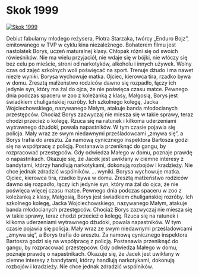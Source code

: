 Skok 1999 
=============
[![Skok 1999 ](http://vidos.pl/images/player.gif)](http://vidos.pl/skok-1999)

 Debiut fabularny młodego reżysera, Piotra Starzaka, twórcy „Enduro Bojz”, emitowanego w TVP w cyklu kina niezależnego. Bohaterem filmu jest nastolatek Borys, uczeń maturalnej klasy. Chłopak różni się od swoich rówieśników. Nie ma wielu przyjaciół, nie wdaje się w bójki, nie włóczy się bez celu po mieście, stroni od narkotyków, alkoholu i innych używek. Wolny czas od zajęć szkolnych woli poświęcać na sport. Trenuje dżudo i ma nawet niezłe wyniki. Borysa wychowuje matka. Ojciec, kierowca tira, rzadko bywa w domu. Zresztą małżeństwo rodziców dawno się rozpadło, łączy ich jedynie syn, który ma żal do ojca, że nie poświęca  czasu matce. Pewnego dnia podczas spaceru w zoo z koleżanką z klasy, Małgosią, Borys jest świadkiem chuligańskiej rozróby. Ich szkolnego kolegę, Jacka Wojciechowskiego, nazywanego Małym, atakuje banda młodocianych przestępców. Chociaż Borys zazwyczaj nie miesza się w takie sprawy, teraz chodzi przecież o kolegę. Rzuca się na ratunek i kilkoma uderzeniami wytrawnego dżudoki, powala napastników. W tym czasie pojawia się policja. Mały wraz ze swym niedawnymi prześladowcami „zmywa się”, a Borys trafia do aresztu. Za namową cynicznego inspektora Bartosza godzi się na współpracę z policją. Postanawia przeniknąć do gangu, by rozpracować przestępców. Gdy odwiedza Małego w domu, poznaje prawdę o napastnikach. Okazuje się, że Jacek jest uwikłany w ciemne interesy z bandytami, którzy handlują narkotykami, dokonują rozbojów i kradzieży. Nie chce jednak zdradzić wspólników.   ... wyniki. Borysa wychowuje matka. Ojciec, kierowca tira, rzadko bywa w domu. Zresztą małżeństwo rodziców dawno się rozpadło, łączy ich jedynie syn, który ma żal do ojca, że nie poświęca więcej czasu matce. Pewnego dnia podczas spaceru w zoo z koleżanką z klasy, Małgosią, Borys jest świadkiem chuligańskiej rozróby. Ich szkolnego kolegę, Jacka Wojciechowskiego, nazywanego Małym, atakuje banda młodocianych przestępców. Chociaż Borys zazwyczaj nie miesza się w takie sprawy, teraz chodzi przecież o kolegę. Rzuca się na ratunek i kilkoma uderzeniami wytrawnego dżudoki, powala napastników. W tym czasie pojawia się policja. Mały wraz ze swym niedawnymi prześladowcami „zmywa się”, a Borys trafia do aresztu. Za namową cynicznego inspektora Bartosza godzi się na współpracę z policją. Postanawia przeniknąć do gangu, by rozpracować przestępców. Gdy odwiedza Małego w domu, poznaje prawdę o napastnikach. Okazuje się, że Jacek jest uwikłany w ciemne interesy z bandytami, którzy handlują narkotykami, dokonują rozbojów i kradzieży. Nie chce jednak zdradzić wspólników.

